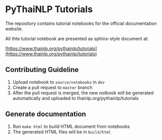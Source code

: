 
# PyThaiNLP Tutorials

The repository contains tutorial notebooks for the official documentation website.

All thte tutorial notebook are presented as sphinx-style document at:

[https://www.thainlp.org/pythainlp/tutorials](https://www.thainlp.org/pythainlp/tutorials)

## Contributing Guideline

1. Upload notebook to `source/notebooks` in  `dev`
2. Create a pull request to `master` branch
3. After the pull request is merged, the new notbook will be generated automatically and uploaded to thainlp.org/pythainlp/tutorials


## Generate documentation

1. Run `make html` to build HTML document from notebooks 
2. The generated HTML files will be in `build/html`
